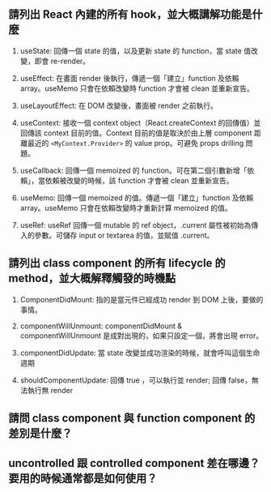 ## 請列出 React 內建的所有 hook，並大概講解功能是什麼

1. useState: 回傳一個 state 的值，以及更新 state 的 function，當 state 值改變，即會 re-render。

2. useEffect: 在畫面 render 後執行，傳遞一個「建立」function 及依賴 array。useMemo 只會在依賴改變時 function 才會被 clean 並重新宣告。

3. useLayoutEffect: 在 DOM 改變後，畫面被 render 之前執行。

4. useContext: 接收一個 context object（React.createContext 的回傳值）並回傳該 context 目前的值。Context 目前的值是取決於由上層 component 距離最近的 `<MyContext.Provider>` 的 value prop。可避免 props drilling 問題。

5. useCallback: 回傳一個 memoized 的 function。可在第二個引數新增「依賴」，當依賴被改變的時候，該 function 才會被 clean 並重新宣告。

6. useMemo: 回傳一個 memoized 的值。傳遞一個「建立」function 及依賴 array。useMemo 只會在依賴改變時才重新計算 memoized 的值。

7. useRef: useRef 回傳一個 mutable 的 ref object，.current 屬性被初始為傳入的參數。可儲存 input or textarea 的值，並賦值 .current。


## 請列出 class component 的所有 lifecycle 的 method，並大概解釋觸發的時機點

1. ComponentDidMount: 指的是當元件已經成功 render 到 DOM 上後，要做的事情。

2. componentWillUnmount: componentDidMount & componentWillUnmount 是成對出現的，如果只設定一個，將會出現 error。

3. componentDidUpdate: 當 state 改變並成功渲染的時候，就會呼叫這個生命週期

4. shouldComponentUpdate: 回傳 true ，可以執行並 render; 回傳 false，無法執行無 render


## 請問 class component 與 function component 的差別是什麼？

## uncontrolled 跟 controlled component 差在哪邊？要用的時候通常都是如何使用？
